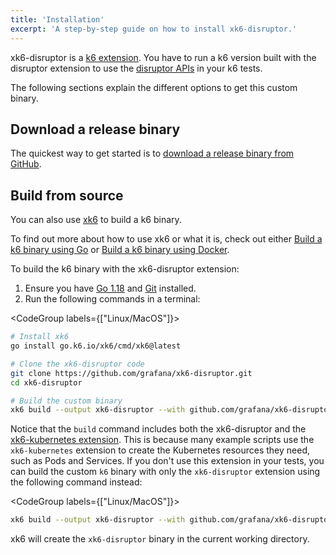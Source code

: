 ```yaml
---
title: 'Installation'
excerpt: 'A step-by-step guide on how to install xk6-disruptor.'
---
```


xk6-disruptor is a [k6 extension](/extensions). You have to run a k6 version built with the disruptor extension to use the [disruptor APIs](/javascript-api/xk6-disruptor/api/) in your k6 tests.

The following sections explain the different options to get this custom binary.

## Download a release binary

The quickest way to get started is to [download a release binary from GitHub](https://github.com/grafana/xk6-disruptor/releases).

## Build from source

You can also use [xk6](https://github.com/grafana/xk6) to build a k6 binary.

To find out more about how to use xk6 or what it is, check out either [Build a k6 binary using Go](/extensions/guides/build-a-k6-binary-using-go/) or [Build a k6 binary using Docker](/extensions/guides/build-a-k6-binary-using-docker/).


To build the k6 binary with the xk6-disruptor extension:
1. Ensure you have [Go 1.18](https://golang.org/doc/install) and [Git](https://git-scm.com/) installed.
2. Run the following commands in a terminal:

<CodeGroup labels={["Linux/MacOS"]}>

```bash
# Install xk6
go install go.k6.io/xk6/cmd/xk6@latest

# Clone the xk6-disruptor code
git clone https://github.com/grafana/xk6-disruptor.git
cd xk6-disruptor

# Build the custom binary 
xk6 build --output xk6-disruptor --with github.com/grafana/xk6-disruptor=. --with github.com/grafana/xk6-kubernetes
```

</CodeGroup>


Notice that the `build` command includes both the xk6-disruptor and the [xk6-kubernetes extension](https://github.com/grafana/xk6-kubernetes).
This is because many example scripts use the `xk6-kubernetes` extension to create the Kubernetes resources they need, such as Pods and Services.
If you don't use this extension in your tests, you can build the custom `k6` binary with only the `xk6-disruptor` extension using the following command instead:


<CodeGroup labels={["Linux/MacOS"]}>

```bash
xk6 build --output xk6-disruptor --with github.com/grafana/xk6-disruptor=.
```

</CodeGroup>

xk6 will create the `xk6-disruptor` binary in the current working directory.